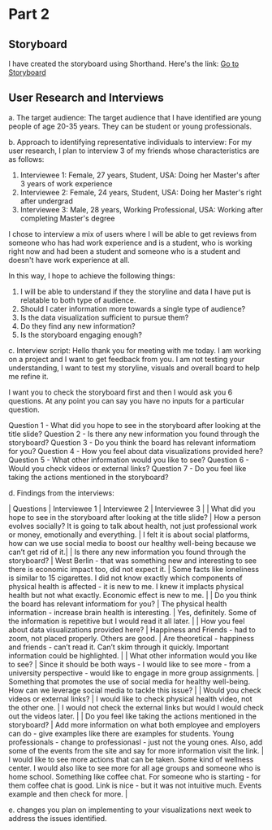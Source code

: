 # Part 2

## Storyboard

I have created the storyboard using Shorthand. Here's the link: 
[Go to Storyboard](https://preview.shorthand.com/bzDW5lnGhsnvLKJY)

## User Research and Interviews 

a. The target audience:
The target audience that I have identified are young people of age 20-35 years. They can be student or young professionals.

b. Approach to identifying representative individuals to interview:
For my user research, I plan to interview 3 of my friends whose characteristics are as follows:
1. Interviewee 1: Female, 27 years, Student, USA: Doing her Master's after 3 years of work experience 
2. Interviewee 2: Female, 24 years, Student, USA: Doing her Master's right after undergrad
3. Interviewee 3: Male, 28 years, Working Professional, USA: Working after completing Master's degree

I chose to interview a mix of users where I will be able to get reviews from someone who has had work experience and is a student, who is working right now and had been a student and someone who is a student and doesn't have work experience at all. 

In this way, I hope to achieve the following things:
1. I will be able to understand if they the storyline and data I have put is relatable to both type of audience.
2. Should I cater information more towards a single type of audience?
3. Is the data visualization sufficient to pursue them? 
4. Do they find any new information?
5. Is the storyboard engaging enough?

c. Interview script:
Hello thank you for meeting with me today. I am working on a project and I want to get feedback from you. I am not testing your understanding, I want to test my storyline, visuals and overall board to help me refine it. 

I want you to check the storyboard first and then I would ask you 6 questions. At any point you can say you have no inputs for a particular question.

Question 1 - What did you hope to see in the storyboard after looking at the title slide?
Question 2 - Is there any new information you found through the storyboard?
Question 3 - Do you think the board has relevant informatiom for you?
Question 4 - How you feel about data visualizations provided here?
Question 5 - What other information would you like to see? 
Question 6 - Would you check videos or external links? 
Question 7 - Do you feel like taking the actions mentioned in the storyboard?

d. Findings from the interviews:

| Questions | Interviewee 1 | Interviewee 2 | Interviewee 3 |
| What did you hope to see in the storyboard after looking at the title slide? | How a person evolves socially? It is going to talk about health, not just professional work or money, emotionally and everything. | I felt it is about social platforms, how can we use social media to boost our healthy well-being because we can’t get rid of it.|
| Is there any new information you found through the storyboard? | West Berlin - that was something new and interesting to see there is economic impact too, did not expect it. | Some facts like loneliness is similar to 15 cigarettes. I did not know exactly which components of physical health is affected - it is new to me. I knew it implacts physical health but not what exactly.  Economic effect is new to me. | 
| Do you think the board has relevant informatiom for you? | The physical health information - increase brain health is interesting. | Yes, definitely. Some of the information is repetitive but I would read it all later. |
| How you feel about data visualizations provided here? |  Happiness and Friends - had to zoom, not placed properly. Others are good. | Are theoretical - happiness and friends - can’t read it. Can’t skim through it quickly. Important information could be highlighted. |
| What other information would you like to see? | Since it should be both ways - I would like to see more - from a university perspective - would like to engage in more group assignments. | Something that promotes the use of social media for healthy well-being. How can we leverage social media to tackle this issue? |
| Would you check videos or external links? | I would like to check physical health video, not the other one. | I would not check the external links but would I would check out the videos later. |
| Do you feel like taking the actions mentioned in the storyboard? | Add more information on what both employee and employers can do - give examples like there are examples for students. Young professionals - change to professionasl - just not the young ones. Also, add some of the events from the site and say for more information visit the link. | I would like to see more actions that can be taken. Some kind of wellness center. I would also like to see more for all age groups and someone who is home school. Something like coffee chat. For someone who is starting - for them coffee chat is good. Link is nice - but it was not intuitive much. Events example and then check for more. |



e. changes you plan on implementing to your visualizations next week to address the issues identified. 


